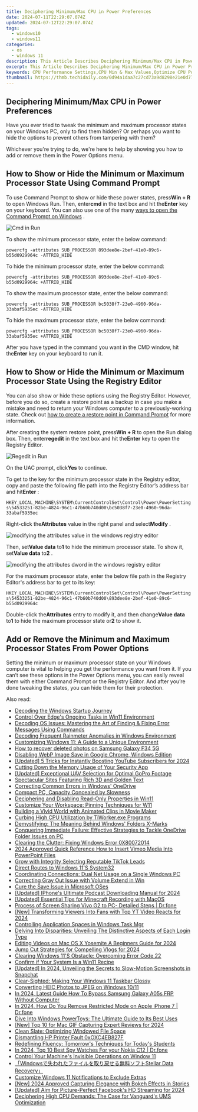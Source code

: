 ```yaml
---
title: Deciphering Minimum/Max CPU in Power Preferences
date: 2024-07-11T22:29:07.074Z
updated: 2024-07-12T22:29:07.074Z
tags:
  - windows10
  - windows11
categories:
  - os
  - windows 11
description: This Article Describes Deciphering Minimum/Max CPU in Power Preferences
excerpt: This Article Describes Deciphering Minimum/Max CPU in Power Preferences
keywords: CPU Performance Settings,CPU Min & Max Values,Optimize CPU Power Mode,Adjusting CPU Speed,Energy Efficient CPU,Limit CPU Frequency,Tailored CPU Preferences
thumbnail: https://thmb.techidaily.com/0d94a1daa7c27cd73a9d8298e21e0d777d1adaffd7b41de949895538a87e46dd.jpg
---
```


## Deciphering Minimum/Max CPU in Power Preferences

 Have you ever tried to tweak the minimum and maximum processor states on your Windows PC, only to find them hidden? Or perhaps you want to hide the options to prevent others from tampering with them?

 Whichever you're trying to do, we're here to help by showing you how to add or remove them in the Power Options menu.

## How to Show or Hide the Minimum or Maximum Processor State Using Command Prompt

 To use Command Prompt to show or hide these power states, press**Win + R** to open Windows Run. Then, enter**cmd** in the text box and hit the**Enter** key on your keyboard. You can also use one of the many [ways to open the Command Prompt on Windows](https://www.makeuseof.com/windows-open-command-prompt-powershell/) .

![Cmd in Run](https://static1.makeuseofimages.com/wordpress/wp-content/uploads/2022/06/win11-cmd.jpg)

To show the minimum processor state, enter the below command:

`powercfg -attributes SUB_PROCESSOR 893dee8e-2bef-41e0-89c6-b55d0929964c -ATTRIB_HIDE`

To hide the minimum processor state, enter the below command:

`powercfg -attributes SUB_PROCESSOR 893dee8e-2bef-41e0-89c6-b55d0929964c +ATTRIB_HIDE`

To show the maximum processor state, enter the below command:

`powercfg -attributes SUB_PROCESSOR bc5038f7-23e0-4960-96da-33abaf5935ec -ATTRIB_HIDE`

To hide the maximum processor state, enter the below command:

`powercfg -attributes SUB_PROCESSOR bc5038f7-23e0-4960-96da-33abaf5935ec +ATTRIB_HIDE`

 After you have typed in the command you want in the CMD window, hit the**Enter** key on your keyboard to run it.

## How to Show or Hide the Minimum or Maximum Processor State Using the Registry Editor

 You can also show or hide these options using the Registry Editor. However, before you do so, create a restore point as a backup in case you make a mistake and need to return your Windows computer to a previously-working state. Check out [how to create a restore point in Command Prompt](https://www.makeuseof.com/windows-create-restore-point-command-prompt-powershell/) for more information.

 After creating the system restore point, press**Win + R** to open the Run dialog box. Then, enter**regedit** in the text box and hit the**Enter** key to open the Registry Editor.

![Regedit in Run](https://static1.makeuseofimages.com/wordpress/wp-content/uploads/2022/09/regedit-11-2.jpg)

 On the UAC prompt, click**Yes** to continue.

 To get to the key for the minimum processor state in the Registry editor, copy and paste the following file path into the Registry Editor’s address bar and hit**Enter** :

`HKEY_LOCAL_MACHINE\SYSTEM\CurrentControlSet\Control\Power\PowerSettings\54533251-82be-4824-96c1-47b60b740d00\bc5038f7-23e0-4960-96da-33abaf5935ec`

 Right-click the**Attributes** value in the right panel and select**Modify** .

![modifying the attributes value in the windows registry editor](https://static1.makeuseofimages.com/wordpress/wp-content/uploads/2022/11/regedit-modify-attributes.jpg)

 Then, set**Value data** to**1** to hide the minimum processor state. To show it, set**Value data** to**2** .

![modifying the attributes dword in the windows registry editor](https://static1.makeuseofimages.com/wordpress/wp-content/uploads/2022/11/win-attributes-dword.jpg)

 For the maximum processor state, enter the below file path in the Registry Editor's address bar to get to its key:

`HKEY_LOCAL_MACHINE\SYSTEM\CurrentControlSet\Control\Power\PowerSettings\54533251-82be-4824-96c1-47b60b740d00\893dee8e-2bef-41e0-89c6-b55d0929964c`

 Double-click the**Attributes** entry to modify it, and then change**Value data** to**1** to hide the maximum processor state or**2** to show it.

## Add or Remove the Minimum and Maximum Processor States From Power Options

 Setting the minimum or maximum processor state on your Windows computer is vital to helping you get the performance you want from it. If you can’t see these options in the Power Options menu, you can easily reveal them with either Command Prompt or the Registry Editor. And after you’re done tweaking the states, you can hide them for their protection.


<ins class="adsbygoogle"
     style="display:block"
     data-ad-format="autorelaxed"
     data-ad-client="ca-pub-7571918770474297"
     data-ad-slot="1223367746"></ins>



<ins class="adsbygoogle"
     style="display:block"
     data-ad-client="ca-pub-7571918770474297"
     data-ad-slot="8358498916"
     data-ad-format="auto"
     data-full-width-responsive="true"></ins>

<span class="atpl-alsoreadstyle">Also read:</span>
<div><ul>
<li><a href="https://windows11.techidaily.com/decoding-the-windows-startup-journey/"><u>Decoding the Windows Startup Journey</u></a></li>
<li><a href="https://windows11.techidaily.com/control-over-edges-ongoing-tasks-in-win11-environment/"><u>Control Over Edge's Ongoing Tasks in Win11 Environment</u></a></li>
<li><a href="https://windows11.techidaily.com/decoding-os-issues-mastering-the-art-of-finding-and-fixing-error-messages-using-commands/"><u>Decoding OS Issues: Mastering the Art of Finding & Fixing Error Messages Using Commands</u></a></li>
<li><a href="https://windows11.techidaily.com/decoding-frequent-rainmeter-anomalies-in-windows-environment/"><u>Decoding Frequent Rainmeter Anomalies in Windows Environment</u></a></li>
<li><a href="https://windows11.techidaily.com/customizing-windows-11-a-guide-to-a-unique-environment/"><u>Customizing Windows 11: A Guide to a Unique Environment</u></a></li>
<li><a href="https://blog-min.techidaily.com/how-to-recover-deleted-photos-on-samsung-galaxy-f34-5g-by-stellar-photo-recovery-android-mobile-photo-recover/"><u>How to recover deleted photos on Samsung Galaxy F34 5G</u></a></li>
<li><a href="https://windows11.techidaily.com/disabling-webp-image-save-in-google-chrome-windows-edition/"><u>Disabling WebP Image Save in Google Chrome, Windows Edition</u></a></li>
<li><a href="https://facebook-video-share.techidaily.com/updated-5-tricks-for-instantly-boosting-youtube-subscribers-for-2024/"><u>[Updated] 5 Tricks for Instantly Boosting YouTube Subscribers for 2024</u></a></li>
<li><a href="https://windows11.techidaily.com/cutting-down-the-memory-usage-of-your-security-app/"><u>Cutting Down the Memory Usage of Your Security App</u></a></li>
<li><a href="https://some-techniques.techidaily.com/updated-exceptional-uav-selection-for-optimal-gopro-footage/"><u>[Updated] Exceptional UAV Selection for Optimal GoPro Footage</u></a></li>
<li><a href="https://extra-tips.techidaily.com/spectacular-sites-featuring-rich-3d-and-golden-text/"><u>Spectacular Sites Featuring Rich 3D and Golden Text</u></a></li>
<li><a href="https://windows11.techidaily.com/correcting-common-errors-in-windows-onedrive/"><u>Correcting Common Errors in Windows' OneDrive</u></a></li>
<li><a href="https://windows11.techidaily.com/compact-pc-capacity-concealed-by-slowness/"><u>Compact PC, Capacity Concealed by Slowness</u></a></li>
<li><a href="https://windows11.techidaily.com/deciphering-and-disabling-read-only-properties-in-win11/"><u>Deciphering and Disabling Read-Only Properties in Win11</u></a></li>
<li><a href="https://windows11.techidaily.com/customize-your-workspace-pinning-techniques-for-w11/"><u>Customize Your Workspace: Pinning Techniques for W11</u></a></li>
<li><a href="https://extra-information.techidaily.com/building-a-vivid-world-with-animated-clips-in-movie-maker/"><u>Building a Vivid World with Animated Clips in Movie Maker</u></a></li>
<li><a href="https://windows11.techidaily.com/curbing-high-cpu-utilization-by-tiworkerexe-programs/"><u>Curbing High CPU Utilization by TiWorker.exe Programs</u></a></li>
<li><a href="https://windows11.techidaily.com/demystifying-the-meaning-behind-windows-folders-x-marks/"><u>Demystifying: The Meaning Behind Windows' Folders X-Marks</u></a></li>
<li><a href="https://windows11.techidaily.com/conquering-immediate-failure-effective-strategies-to-tackle-onedrive-folder-issues-on-pc/"><u>Conquering Immediate Failure: Effective Strategies to Tackle OneDrive Folder Issues on PC</u></a></li>
<li><a href="https://windows11.techidaily.com/clearing-the-clutter-fixing-windows-error-0x80072014/"><u>Clearing the Clutter: Fixing Windows Error 0X80072014</u></a></li>
<li><a href="https://vimeo-videos.techidaily.com/2024-approved-quick-reference-how-to-insert-vimeo-media-into-powerpoint-files/"><u>2024 Approved  Quick Reference  How to Insert Vimeo Media Into PowerPoint Files</u></a></li>
<li><a href="https://tiktok-video-recordings.techidaily.com/grow-with-integrity-selecting-reputable-tiktok-leads/"><u>Grow with Integrity  Selecting Reputable TikTok Leads</u></a></li>
<li><a href="https://windows11.techidaily.com/direct-routes-to-windows-11s-system32/"><u>Direct Routes to Windows 11'S System32</u></a></li>
<li><a href="https://windows11.techidaily.com/coordinating-connections-dual-net-usage-on-a-single-windows-pc/"><u>Coordinating Connections: Dual Net Usage on a Single Windows PC</u></a></li>
<li><a href="https://windows11.techidaily.com/correcting-gray-out-issue-with-volume-extend-in-win/"><u>Correcting Gray Out Issue with Volume Extend in Win</u></a></li>
<li><a href="https://windows11.techidaily.com/cure-the-save-issue-in-microsoft-oses/"><u>Cure the Save Issue in Microsoft OSes</u></a></li>
<li><a href="https://fox-access.techidaily.com/updated-iphones-ultimate-podcast-downloading-manual-for-2024/"><u>[Updated] IPhone's Ultimate Podcast Downloading Manual for 2024</u></a></li>
<li><a href="https://remote-screen-capture.techidaily.com/updated-essential-tips-for-minecraft-recording-with-macos/"><u>[Updated] Essential Tips for Minecraft Recording with MacOS</u></a></li>
<li><a href="https://screen-mirror.techidaily.com/process-of-screen-sharing-vivo-g2-to-pc-detailed-steps-drfone-by-drfone-android/"><u>Process of Screen Sharing Vivo G2 to PC- Detailed Steps | Dr.fone</u></a></li>
<li><a href="https://youtube-zero.techidaily.com/ransforming-viewers-into-fans-with-top-yt-video-reacts-for-2024/"><u>[New] Transforming Viewers Into Fans with Top YT Video Reacts for 2024</u></a></li>
<li><a href="https://windows11.techidaily.com/controlling-application-spaces-in-windows-task-mgr/"><u>Controlling Application Spaces in Windows Task Mgr</u></a></li>
<li><a href="https://windows11.techidaily.com/delving-into-disparities-unveiling-the-distinctive-aspects-of-each-login-type/"><u>Delving Into Disparities: Unveiling The Distinctive Aspects of Each Login Type</u></a></li>
<li><a href="https://ai-driven-video-production.techidaily.com/editing-videos-on-mac-os-x-yosemite-a-beginners-guide-for-2024/"><u>Editing Videos on Mac OS X Yosemite A Beginners Guide for 2024</u></a></li>
<li><a href="https://youtube-help.techidaily.com/jump-cut-strategies-for-compelling-vlogs-for-2024/"><u>Jump Cut Strategies for Compelling Vlogs for 2024</u></a></li>
<li><a href="https://windows11.techidaily.com/clearing-windows-11s-obstacle-overcoming-error-code-22/"><u>Clearing Windows 11'S Obstacle: Overcoming Error Code 22</u></a></li>
<li><a href="https://windows11.techidaily.com/confirm-if-your-system-is-a-win11-recipe/"><u>Confirm if Your System Is a Win11 Recipe</u></a></li>
<li><a href="https://snapchat-videos.techidaily.com/updated-in-2024-unveiling-the-secrets-to-slow-motion-screenshots-in-snapchat/"><u>[Updated] In 2024, Unveiling the Secrets to Slow-Motion Screenshots in Snapchat</u></a></li>
<li><a href="https://windows11.techidaily.com/clear-sighted-making-your-windows-11-taskbar-glossy/"><u>Clear-Sighted: Making Your Windows 11 Taskbar Glossy</u></a></li>
<li><a href="https://windows11.techidaily.com/converting-heic-photos-to-jpeg-on-windows-1011/"><u>Converting HEIC Photos to JPEG on Windows 10/11</u></a></li>
<li><a href="https://bypass-frp.techidaily.com/in-2024-latest-guide-how-to-bypass-samsung-galaxy-a05s-frp-without-computer-by-drfone-android/"><u>In 2024, Latest Guide How To Bypass Samsung Galaxy A05s FRP Without Computer</u></a></li>
<li><a href="https://iphone-unlock.techidaily.com/in-2024-how-do-you-remove-restricted-mode-on-apple-iphone-7-drfone-by-drfone-ios/"><u>In 2024, How Do You Remove Restricted Mode on Apple iPhone 7 | Dr.fone</u></a></li>
<li><a href="https://windows11.techidaily.com/dive-into-windows-powertoys-the-ultimate-guide-to-its-best-uses/"><u>Dive Into Windows PowerToys: The Ultimate Guide to Its Best Uses</u></a></li>
<li><a href="https://video-capture.techidaily.com/new-top-10-for-mac-gif-capturing-expert-reviews-for-2024/"><u>[New] Top 10 for Mac GIF Capturing  Expert Reviews for 2024</u></a></li>
<li><a href="https://windows11.techidaily.com/clean-slate-optimizing-windowed-file-space/"><u>Clean Slate: Optimizing Windowed File Space</u></a></li>
<li><a href="https://printer-issues.techidaily.com/dismantling-hp-printer-fault-0xoxc4eb827f/"><u>Dismantling HP Printer Fault 0xOXC4EB827F</u></a></li>
<li><a href="https://mondly-stories.techidaily.com/redefining-fluency-tomorrows-techniques-for-todays-students/"><u>Redefining Fluency: Tomorrow's Techniques for Today's Students</u></a></li>
<li><a href="https://android-location-track.techidaily.com/in-2024-top-10-best-spy-watches-for-your-nokia-c12-drfone-by-drfone-virtual-android/"><u>In 2024, Top 10 Best Spy Watches For your Nokia C12 | Dr.fone</u></a></li>
<li><a href="https://windows11.techidaily.com/control-your-machines-invisible-operations-on-window-11/"><u>Control Your Machine's Invisible Operations on Window 11</u></a></li>
<li><a href="https://windows11.techidaily.com/1720600438278-windowsstellar-data-recovery/"><u>「Windowsで失われたファイルを取り戻せる無料ソフトStellar Data Recovery」</u></a></li>
<li><a href="https://windows11.techidaily.com/customize-windows-11-notifications-to-exclude-extras/"><u>Customize Windows 11 Notifications to Exclude Extras</u></a></li>
<li><a href="https://instagram-video-files.techidaily.com/new-2024-approved-capturing-elegance-with-bokeh-effects-in-stories/"><u>[New] 2024 Approved  Capturing Elegance with Bokeh Effects in Stories</u></a></li>
<li><a href="https://facebook-videos.techidaily.com/updated-aim-for-picture-perfect-facebooks-hd-streaming-for-2024/"><u>[Updated] Aim for Picture-Perfect  Facebook's HD Streaming for 2024</u></a></li>
<li><a href="https://windows11.techidaily.com/deciphering-high-cpu-demands-the-case-for-vanguards-ums-optimization/"><u>Deciphering High CPU Demands: The Case for Vanguard's UMS Optimization</u></a></li>
</ul></div>
